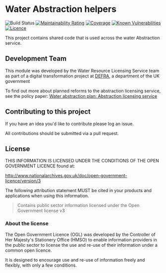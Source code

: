 # Water Abstraction helpers

![Build Status](https://github.com/DEFRA/water-abstraction-helpers/workflows/CI/badge.svg?branch=master)
[![Maintainability Rating](https://sonarcloud.io/api/project_badges/measure?project=DEFRA_water-abstraction-helpers&metric=sqale_rating)](https://sonarcloud.io/dashboard?id=DEFRA_water-abstraction-reporting)
[![Coverage](https://sonarcloud.io/api/project_badges/measure?project=DEFRA_water-abstraction-helpers&metric=coverage)](https://sonarcloud.io/dashboard?id=DEFRA_water-abstraction-helpers)
[![Known Vulnerabilities](https://snyk.io/test/github/DEFRA/water-abstraction-helpers/badge.svg)](https://snyk.io/test/github/DEFRA/water-abstraction-helpers)
[![Licence](https://img.shields.io/badge/Licence-OGLv3-blue.svg)](http://www.nationalarchives.gov.uk/doc/open-government-licence/version/3)

This project contains shared code that is used across the water Abstraction
service.

## Development Team

This module was developed by the Water Resource Licensing Service team as part of a digital transformation project at [DEFRA](https://www.gov.uk/government/organisations/department-for-environment-food-rural-affairs), a department of the UK government

To find out more about planned reforms to the abstraction licensing service, see the policy paper: [Water abstraction plan: Abstraction licensing service](https://www.gov.uk/government/publications/water-abstraction-plan-2017/water-abstraction-plan-abstraction-licensing-service)

## Contributing to this project

If you have an idea you'd like to contribute please log an issue.

All contributions should be submitted via a pull request.

## License

THIS INFORMATION IS LICENSED UNDER THE CONDITIONS OF THE OPEN GOVERNMENT LICENCE found at:

<http://www.nationalarchives.gov.uk/doc/open-government-licence/version/3>

The following attribution statement MUST be cited in your products and applications when using this information.

> Contains public sector information licensed under the Open Government license v3

### About the license

The Open Government Licence (OGL) was developed by the Controller of Her Majesty's Stationery Office (HMSO) to enable information providers in the public sector to license the use and re-use of their information under a common open licence.

It is designed to encourage use and re-use of information freely and flexibly, with only a few conditions.
